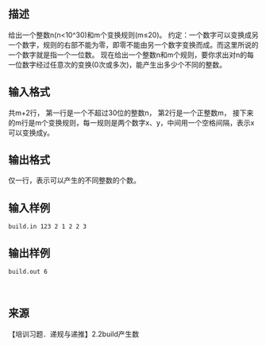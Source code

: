 ## 描述

给出一个整数n(n<10^30)和m个变换规则(m≤20)。 约定：一个数字可以变换成另一个数字，规则的右部不能为零，即零不能由另一个数字变换而成。而这里所说的一个数字就是指一个一位数。 现在给出一个整数n和m个规则，要你求出对n的每一位数字经过任意次的变换(0次或多次)，能产生出多少个不同的整数。

## 输入格式

共m+2行， 第一行是一个不超过30位的整数n， 第2行是一个正整数m， 接下来的m行是m个变换规则，每一规则是两个数字x、y，中间用一个空格间隔，表示x可以变换成y。

## 输出格式

仅一行，表示可以产生的不同整数的个数。

## 输入样例

```plaintext
build.in 123 2 1 2 2 3 
```

## 输出样例

```plaintext
build.out 6
```



 

## 来源

【培训习题．递规与递推】2.2build产生数

